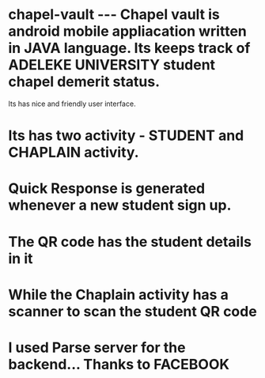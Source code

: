 # chapel-vault --- Chapel vault is android mobile appliacation written in JAVA language. Its keeps track of ADELEKE UNIVERSITY student chapel demerit status. 
 Its has nice and friendly user interface. 
# Its has two activity - STUDENT and CHAPLAIN activity.
# Quick Response is generated whenever a new student sign up.
# The QR code has the student details in it 
# While the Chaplain activity has a scanner to scan the student QR code
# I used Parse server for the backend... Thanks to FACEBOOK 
